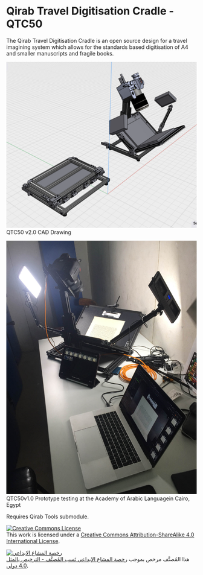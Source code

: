 # Qirab Travel Digitisation Cradle - QTC50

The Qirab Travel Digitisation Cradle is an open source design for a travel imagining system which allows for the standards based digitisation of A4 and smaller manuscripts and fragile books.

![QTC50v2.0_CAD](https://github.com/Qirab/QirabTravelDigitisationCradle/blob/main/QTC50_A4_v2.0.png)
QTC50 v2.0 CAD Drawing

![QTC50v1.0 Prototype testing at the Academy of Arabic Languagein Cairo, Egypt](https://github.com/Qirab/QirabTravelDigitisationCradle/blob/main/QTC50v1.0_AcademyofARabicLAngCairo_IMG_0207.JPG)
QTC50v1.0 Prototype testing at the Academy of Arabic Languagein Cairo, Egypt

Requires Qirab Tools submodule.

<a rel="license" href="http://creativecommons.org/licenses/by-sa/4.0/"><img alt="Creative Commons License" style="border-width:0" src="https://i.creativecommons.org/l/by-sa/4.0/88x31.png" /></a><br />This work is licensed under a <a rel="license" href="http://creativecommons.org/licenses/by-sa/4.0/">Creative Commons Attribution-ShareAlike 4.0 International License</a>.

<a rel="license" href="http://creativecommons.org/licenses/by-sa/4.0/"><img alt="رخصة المشاع الابداعي" style="border-width:0" src="https://i.creativecommons.org/l/by-sa/4.0/88x31.png" /></a><br />هذا المُصنَّف مرخص بموجب <a rel="license" href="http://creativecommons.org/licenses/by-sa/4.0/">رخصة المشاع الإبداعي نَسب المُصنَّف - الترخيص بالمثل 4.0 دولي</a>.
